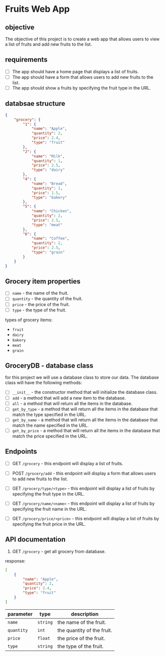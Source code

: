 # Fruits Web App

## objective

The objective of this project is to create a web app that allows users to view a list of fruits and add new fruits to the list.

## requirements

- [ ] The app should have a home page that displays a list of fruits.
- [ ] The app should have a form that allows users to add new fruits to the list.
- [ ] The app should show a fruits by specifying the fruit type in the URL.

## databsae structure

```json
{
    "grocery": {
        "1": {
            "name": "Apple",
            "quantity": 2,
            "price": 2.4,
            "type": "fruit"
        },
        "2": {
            "name": "Milk",
            "quantity": 1,
            "price": 2.5,
            "type": "dairy"
        },
        "4": {
            "name": "Bread",
            "quantity": 1,
            "price": 1.5,
            "type": "bakery"
        },
        "5": {
            "name": "Chicken",
            "quantity": 2,
            "price": 2.5,
            "type": "meat"
        },
        "6": {
            "name": "Coffee",
            "quantity": 2,
            "price": 2.5,
            "type": "grain"
        }
    }
}
```

## Grocery item properties

- [ ] `name` - the name of the fruit.
- [ ] `quantity` - the quantity of the fruit.
- [ ] `price` - the price of the fruit.
- [ ] `type` - the type of the fruit.

types of grocery items:

- `fruit`
- `dairy`
- `bakery`
- `meat`
- `grain`

## GroceryDB - database class

for this project we will use a database class to store our data. The database class will have the following methods:

- [ ] `__init__` - the constructor method that will initialize the database class.
- [ ] `add` - a method that will add a new item to the database.
- [ ] `all` - a method that will return all the items in the database.
- [ ] `get_by_type` - a method that will return all the items in the database that match the type specified in the URL.
- [ ] `get_by_name` - a method that will return all the items in the database that match the name specified in the URL.
- [ ] `get_by_price` - a method that will return all the items in the database that match the price specified in the URL.

## Endpoints

- [ ] GET `/grocery` - this endpoint will display a list of fruits.
- [ ] POST `/grocery/add` - this endpoint will display a form that allows users to add new fruits to the list.
- [ ] GET `/grocery/type/<type>` - this endpoint will display a list of fruits by specifying the fruit type in the URL.
- [ ] GET `/grocery/name/<name>` - this endpoint will display a list of fruits by specifying the fruit name in the URL.
- [ ] GET `/grocery/price/<price>` - this endpoint will display a list of fruits by specifying the fruit price in the URL.


## API documentation

1. GET `/grocery` - get all grocery from database.

response:

```json
[
    {
        "name": "Apple",
        "quantity": 2,
        "price": 2.4,
        "type": "fruit"
    }
]
```

| parameter | type | description |
| --- | --- | --- |
| `name` | `string` | the name of the fruit. |
| `quantity` | `int` | the quantity of the fruit. |
| `price` | `float` | the price of the fruit. |
| `type` | `string` | the type of the fruit. |
